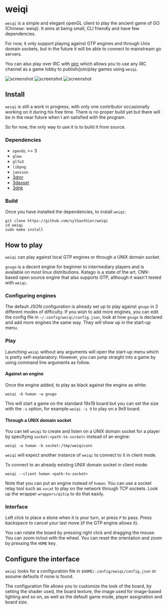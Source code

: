 # weiqi

`weiqi` is a simple and elegant openGL client to play the ancient game of GO
(Chinese: weiqi). It aims at being small, CLI friendly and have few
dependencies.

For now, it only support playing against GTP engines and through Unix domain
sockets, but in the future it will be able to connect to mainstream go servers.

You can also play over IRC with [qirc](https://pedantic.software/git/qirc/about)
which allows you to use any IRC channel as a game lobby to publish/join/play
games using `weiqi`.

![screenshot](https://pedantic.software/syg/files/weiqi/screenshots/ui.png)
![screenshot](https://pedantic.software/syg/files/weiqi/screenshots/5.png)
![screenshot](https://pedantic.software/syg/files/weiqi/screenshots/6.png)

## Install

`weiqi` is still a work in progress, with only one contributor occasionally
working on it during his free time. There is no proper build yet but there will
be in the near future when I am satisfied with the program.

So for now, the only way to use it is to build it from source.

### Dependencies

- `openGL` >= 3
- `glew`
- `glfw3`
- `libpng`
- `jansson`
- [3dmr](https://github.com/sylGauthier/3dmr)
- [3dasset](https://github.com/sylGauthier/3dasset)
- [3dnk](https://github.com/sylGauthier/3dnk)

### Build

Once you have installed the dependencies, to install `weiqi`:

```
git clone https://github.com/sylGauthier/weiqi
cd weiqi
sudo make install
```

## How to play

`weiqi` can play against local GTP engines or through a UNIX domain socket.

`gnugo` is a decent engine for beginner to intermediary players and is available
on most linux distributions. Katago is a state of the art, CNN-based open source
engine that also supports GTP, although it wasn't tested with `weiqi`.

### Configuring engines

The default JSON configuration is already set up to play against `gnugo` in 3
different modes of difficulty. If you wish to add more engines, you can edit the
config file in `~/.config/weiqi/config.json`, look at how `gnugo` is declared
and add more engines the same way. They will show up in the start-up menu.

### Play

Launching `weiqi` without any arguments will open the start-up menu which is
pretty self-explanatory. However, you can jump straight into a game by using
command line arguments as follow.

#### Against an engine

Once the engine added, to play as black against the engine as white:

```
weiqi -b human -w gnugo
```

This will start a game on the standard 19x19 board but you can set the size with
the `-s` option, for example `weiqi -s 9` to play on a 9x9 board.

#### Through a UNIX domain socket

You can tell `weiqi` to create and listen on a UNIX domain socket for a player
by specifying `socket:<path-to-socket>` instead of an engine:

```
weiqi -w human -b socket:/tmp/weiqiconn
```

`weiqi` will expect another instance of `weiqi` to connect to it in client mode.

To connect to an already existing UNIX domain socket in client mode:

```
weiqi --client human <path-to-socket>
```

Note that you can put an engine instead of `human`. You can use a socket relay
tool such as `socat` to play on the network through TCP sockets. Look up the
wrapper `wrappers/qitcp` to do that easily.

### Interface

Left click to place a stone when it is your turn, or press `P` to pass. Press
backspace to cancel your last move (if the GTP engine allows it).

You can rotate the board by pressing right click and dragging the mouse. You can
zoom in/out with the wheel. You can reset the orientation and zoom by pressing
the `HOME` key.

## Configure the interface

`weiqi` looks for a configuration file in `$HOME/.config/weiqi/config.json` or
assume defaults if none is found.

The configuration file allows you to customize the look of the board, by setting
the shader used, the board texture, the image used for image-based lighting and
so on, as well as the default game mode, player assignation and board size.
